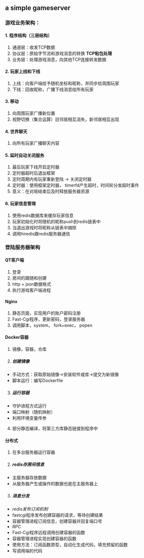 ## a simple gameserver

### 游戏业务架构：

#### 1. 程序结构（三层结构）
1. 通道层：收发TCP数据
2. 协议层：原始字节流和游戏消息的转换 **TCP粘包处理**
3. 业务层：处理游戏消息，向其他TCP连接转发数据

#### 2. 玩家上线和下线
1. 上线：向客户端给予随机坐标和昵称，并同步给周围玩家
2. 下线：回收昵称，广播下线消息给所有玩家

#### 3. 移动
1. 向周围玩家广播新位置
2. 视野切换（集合运算）旧邻居相互消失，新邻居相互出现

#### 4. 世界聊天
1. 向所有玩家广播聊天内容

#### 5. 延时自动关闭服务
1. 最后玩家下线开启定时器
2. 定时器超时后退出框架
3. 定时周期内有玩家重新登陆 -> 关闭定时器
4. 定时器：使用框架定时器， timerfd产生超时，时间轮分发超时事件
5. 意义：在对局结束后及时释放服务器资源

#### 6. 玩家信息管理
1. 使用redis数据库来缓存玩家信息
2. 玩家初始化时将随机的昵称push到redis链表中
3. 当退出游戏时将昵称从链表中摘除
4. 调用hiredis跟redis服务器通信

### 登陆服务器架构

#### QT客户端
1. 登录
2. 房间的跟随和创建
3. http + json数据格式
4. 执行游戏客户端进程

#### Nginx
1. 静态页面，实现用户的账户密码注册
2. Fast-Cgi程序，更新密码，登录服务器
3. 调用脚本，system， fork+exec， popen

#### Docker容器
1. 镜像，容器，仓库
2. ##### 创建镜像
- 手动方式：获取原始镜像->安装软件或库->提交为新镜像
- 脚本运行：编写Dockerfile
3. ##### 运行容器
- 守护进程方式运行
- 端口映射（随机映射）
- 利用环境变量传参
4. 部分静态编译，将第三方库静态链接到程序中

#### 分布式
1. 在多台服务器运行容器
2. ##### redis存房间信息
- 主服务器存放数据
- 从服务器产生或操作的数据也是在主服务器上
3. ##### 消息分发
- *redis发布订阅机制*
- fastcgi程序发布创建容器的请求，等待创建结果
- 容器管理进程订阅信息，创建容器并回复端口号
- *RPC*
- Fast-Cgi程序远程调用创建容器的函数
- 容器管理进程实现创建容器的函数
- 使用方法：订阅函数原型，自动化生成代码，填充预留的函数
- 写调用端的代码


